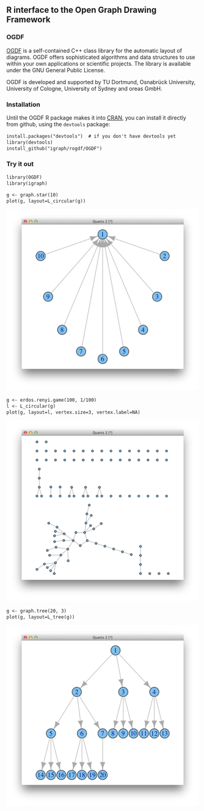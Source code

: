 
## R interface to the Open Graph Drawing Framework

### OGDF

[OGDF](http://www.ogdf.net) is a self-contained C++ class library for
the automatic layout of diagrams. OGDF offers sophisticated algorithms
and data structures to use within your own applications or scientific
projects. The library is available under the GNU General Public
License.

OGDF is developed and supported by TU Dortmund, Osnabrück University,
University of Cologne, University of Sydney and oreas GmbH.

### Installation

Until the OGDF R package makes it into
[CRAN](http://cran.r-project.org), you can install it directly
from github, using the `devtools` package:

```
install.packages("devtools")  # if you don't have devtools yet
library(devtools)
install_github("igraph/rogdf/OGDF")
```

### Try it out

```
library(OGDF)
library(igraph)
```

```
g <- graph.star(10)
plot(g, layout=L_circular(g))
```

![Star graph](img/sc1.png)

```
g <- erdos.renyi.game(100, 1/100)
l <- L_circular(g)
plot(g, layout=l, vertex.size=3, vertex.label=NA)
```

![Random graph](img/sc2.png)

```
g <- graph.tree(20, 3)
plot(g, layout=L_tree(g))
```

![Tree graph](img/sc3.png)
